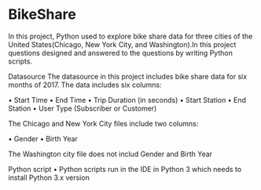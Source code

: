 # BikeShare


In this project,  Python used to explore bike share data for three cities of the United States(Chicago, New York City, and Washington).In this project questions designed and answered to the questions by writing Python scripts. 

Datasource
The datasource in this project includes bike share data for six months of 2017. 
The data includes six columns:

• Start Time
• End Time
• Trip Duration (in seconds)
• Start Station
• End Station
• User Type (Subscriber or Customer)

The Chicago and New York City files  include  two columns:

• Gender
• Birth Year

The Washington city file does not includ Gender and Birth Year 

Python script
• Python scripts run in the IDE in Python 3 which needs to install Python 3.x version 
